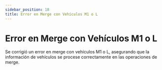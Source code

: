 ```yaml
---
sidebar_position: 18
title: Error en Merge con Vehículos M1 o L
---
```


# Error en Merge con Vehículos M1 o L

Se corrigió un error en merge con vehículos M1 o L, asegurando que la información de vehículos se procese correctamente en las operaciones de merge.
